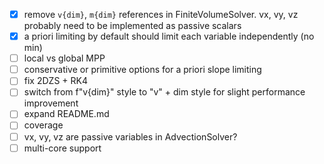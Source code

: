 - [x] remove `v{dim}`, `m{dim}` references in FiniteVolumeSolver. vx, vy, vz probably need to be implemented as passive scalars
- [x] a priori limiting by default should limit each variable independently (no min)
- [ ] local vs global MPP
- [ ] conservative or primitive options for a priori slope limiting
- [ ] fix 2DZS + RK4
- [ ] switch from f"v{dim}" style to "v" + dim style for slight performance improvement
- [ ] expand README.md
- [ ] coverage
- [ ] vx, vy, vz are passive variables in AdvectionSolver?
- [ ] multi-core support
